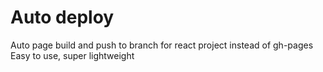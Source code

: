 # Auto deploy
Auto page build and push to branch for react project instead of gh-pages  
Easy to use, super lightweight  